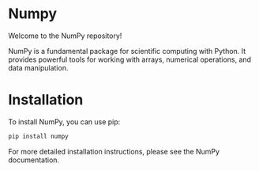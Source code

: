 # Numpy
Welcome to the NumPy repository!

NumPy is a fundamental package for scientific computing with Python. 
It provides powerful tools for working with arrays, numerical operations, and data manipulation.

# Installation

To install NumPy, you can use pip:

```bash
pip install numpy
```

For more detailed installation instructions, please see the NumPy documentation.

